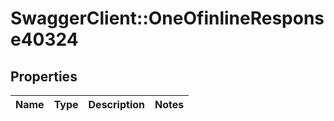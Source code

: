 # SwaggerClient::OneOfinlineResponse40324

## Properties
Name | Type | Description | Notes
------------ | ------------- | ------------- | -------------

